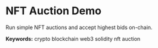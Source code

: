 # NFT Auction Demo

Run simple NFT auctions and accept highest bids on-chain.

**Keywords:** crypto blockchain web3 solidity nft auction
